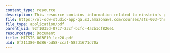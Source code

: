 ```yaml
---
content_type: resource
description: This resource contains information related to einstein's gravity.
file: https://ol-ocw-studio-app-qa.s3.amazonaws.com/courses/sts-003-the-rise-of-modern-science-fall-2010/0f2113808d86bd58ccaf582d1671d70a_MITSTS_003F10_lec20.pdf
file_type: application/pdf
parent_uid: 92f1035d-07c7-23cf-bcfc-4a2b1cf826e1
resourcetype: Document
title: MITSTS_003F10_lec20.pdf
uid: 0f211380-8d86-bd58-ccaf-582d1671d70a
---
```

